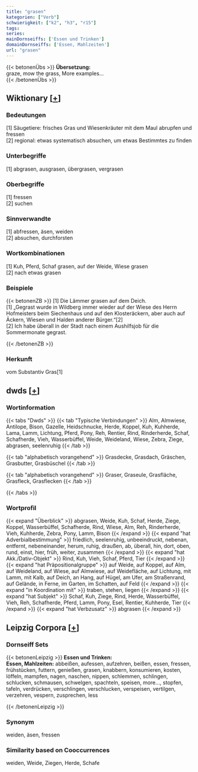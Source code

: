 ```yaml
---
title: "grasen"
kategorien: ["Verb"]
schwierigkeit: ["k2", "h3", "r15"]
tags:
series:
mainDornseiffs: ['Essen und Trinken']
domainDornseiffs: ['Essen, Mahlzeiten']
url: "grasen"
---
```


{{< betonenÜbs >}}
**Übersetzung:**  
graze, mow  the grass, More examples...  
{{< /betonenÜbs >}}

## Wiktionary [[+](https://de.wiktionary.org/wiki/grasen)]

### Bedeutungen
[1] Säugetiere: frisches Gras und Wiesenkräuter mit dem Maul abrupfen und fressen  
[2] regional: etwas systematisch absuchen, um etwas Bestimmtes zu finden  

### Unterbegriffe
[1] abgrasen, ausgrasen, übergrasen, vergrasen  

### Oberbegriffe
[1] fressen  
[2] suchen  

### Sinnverwandte
[1] abfressen, äsen, weiden  
[2] absuchen, durchforsten  

### Wortkombinationen
[1] Kuh, Pferd, Schaf grasen, auf der Weide, Wiese grasen  
[2] nach etwas grasen  

### Beispiele
{{< betonenZB >}}
[1] Die Lämmer grasen auf dem Deich.  
[1] „Gegrast wurde in Wildberg immer wieder auf der Wiese des Herrn Hofmeisters beim Siechenhaus und auf den Klosteräckern, aber auch auf Äckern, Wiesen und Halden anderer Bürger.“[2]  
[2] Ich habe überall in der Stadt nach einem Aushilfsjob für die Sommermonate gegrast.  

{{< /betonenZB >}}
### Herkunft
vom Substantiv Gras[1]  



## dwds [[+](https://www.dwds.de/wb/grasen)]

### Wortinformation
{{< tabs "Dwds" >}}
{{< tab "Typische Verbindungen" >}}
Alm, Almwiese, Antilope, Bison, Gazelle, Heidschnucke, Herde, Koppel, Kuh, Kuhherde, Lama, Lamm, Lichtung, Pferd, Pony, Reh, Rentier, Rind, Rinderherde, Schaf, Schafherde, Vieh, Wasserbüffel, Weide, Weideland, Wiese, Zebra, Ziege, abgrasen, seelenruhig
{{< /tab >}}

{{< tab "alphabetisch vorangehend" >}}
Grasdecke, Grasdach, Gräschen, Grasbutter, Grasbüschel
{{< /tab >}}

{{< tab "alphabetisch vorangehend" >}}
Graser, Graseule, Grasfläche, Grasfleck, Grasflecken
{{< /tab >}}

{{< /tabs >}}

### Wortprofil
{{< expand "Überblick" >}} abgrasen, Weide, Kuh, Schaf, Herde, Ziege, Koppel, Wasserbüffel, Schafherde, Rind, Wiese, Alm, Reh, Rinderherde, Vieh, Kuhherde, Zebra, Pony, Lamm, Bison {{< /expand >}}
{{< expand "hat Adverbialbestimmung" >}} friedlich, seelenruhig, unbeeindruckt, nebenan, entfernt, nebeneinander, herum, ruhig, draußen, ab, überall, hin, dort, oben, rund, einst, hier, früh, weiter, zusammen {{< /expand >}}
{{< expand "hat Akk./Dativ-Objekt" >}} Rind, Kuh, Vieh, Schaf, Pferd, Tier {{< /expand >}}
{{< expand "hat Präpositionalgruppe" >}} auf Weide, auf Koppel, auf Alm, auf Weideland, auf Wiese, auf Almwiese, auf Weidefläche, auf Lichtung, mit Lamm, mit Kalb, auf Deich, an Hang, auf Hügel, am Ufer, am Straßenrand, auf Gelände, in Ferne, im Garten, im Schatten, auf Feld {{< /expand >}}
{{< expand "in Koordination mit" >}} traben, stehen, liegen {{< /expand >}}
{{< expand "hat Subjekt" >}} Schaf, Kuh, Ziege, Rind, Herde, Wasserbüffel, Vieh, Reh, Schafherde, Pferd, Lamm, Pony, Esel, Rentier, Kuhherde, Tier {{< /expand >}}
{{< expand "hat Verbzusatz" >}} abgrasen {{< /expand >}}

## Leipzig Corpora [[+](https://corpora.uni-leipzig.de/en/res?word=grasen&corpusId=deu_newscrawl-public_2018)]

### Dornseiff Sets
{{< betonenLeipzig >}}
**Essen und Trinken:**  
**Essen, Mahlzeiten:** abbeißen, aufessen, aufzehren, beißen, essen, fressen, frühstücken, futtern, genießen, grasen, knabbern, konsumieren, kosten, löffeln, mampfen, nagen, naschen, nippen, schlemmen, schlingen, schlucken, schmausen, schwelgen, spachteln, speisen, more..., stopfen, tafeln, verdrücken, verschlingen, verschlucken, verspeisen, vertilgen, verzehren, vespern, zusprechen, less  

{{< /betonenLeipzig >}}

### Synonym
weiden, äsen, fressen


### Similarity based on Cooccurrences
weiden, Weide, Ziegen, Herde, Schafe

